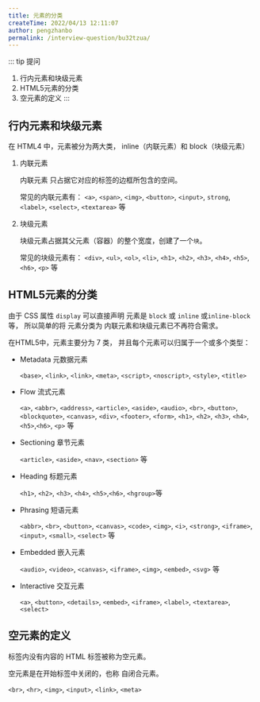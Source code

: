 ```yaml
---
title: 元素的分类
createTime: 2022/04/13 12:11:07
author: pengzhanbo
permalink: /interview-question/bu32tzua/
---
```


::: tip 提问

1. 行内元素和块级元素
2. HTML5元素的分类
3. 空元素的定义
:::

## 行内元素和块级元素

在 HTML4 中，元素被分为两大类， inline（内联元素）和 block（块级元素）

1. 内联元素

   内联元素 只占据它对应的标签的边框所包含的空间。

   常见的内联元素有： `<a>`, `<span>`, `<img>`, `<button>`, `<input>`, `strong`, `<label>`,
   `<select>`, `<textarea>` 等

2. 块级元素

   块级元素占据其父元素（容器）的整个宽度，创建了一个`块`。

   常见的块级元素有： `<div>`, `<ul>`, `<ol>`, `<li>`, `<h1>`, `<h2>`, `<h3>`, `<h4>`, `<h5>`,
   `<h6>`, `<p>` 等

## HTML5元素的分类

由于 CSS 属性 `display` 可以直接声明 元素是 `block` 或 `inline` 或`inline-block` 等，
所以简单的将 元素分类为 内联元素和块级元素已不再符合需求。

在HTML5中，元素主要分为 7 类， 并且每个元素可以归属于一个或多个类型：

- Metadata 元数据元素
  
  `<base>`, `<link>`, `<link>`, `<meta>`, `<script>`, `<noscript>`, `<style>`, `<title>`

- Flow 流式元素
  
  `<a>`, `<abbr>`, `<address>`, `<article>`, `<aside>`, `<audio>`, `<br>`, `<button>`,
  `<blockquote>`, `<canvas>`, `<div>`, `<footer>`, `<form>`,  `<h1>`, `<h2>`, `<h3>`,
   `<h4>`, `<h5>`,`<h6>`, `<p>` 等

- Sectioning 章节元素
  
  `<article>`, `<aside>`, `<nav>`, `<section>` 等

- Heading 标题元素
  
  `<h1>`, `<h2>`, `<h3>`, `<h4>`, `<h5>`,`<h6>`, `<hgroup>`等

- Phrasing 短语元素
  
  `<abbr>`, `<br>`, `<button>`, `<canvas>`, `<code>`, `<img>`, `<i>`, `<strong>`, `<iframe>`,
  `<input>`, `<small>`, `<select>` 等

- Embedded 嵌入元素
  
  `<audio>`, `<video>`, `<canvas>`, `<iframe>`, `<img>`, `<embed>`, `<svg>` 等

- Interactive 交互元素

  `<a>`, `<button>`, `<details>`, `<embed>`, `<iframe>`, `<label>`, `<textarea>`, `<select>`

## 空元素的定义

标签内没有内容的 HTML 标签被称为空元素。

空元素是在开始标签中关闭的，也称 自闭合元素。

`<br>`, `<hr>`, `<img>`, `<input>`, `<link>`, `<meta>`
